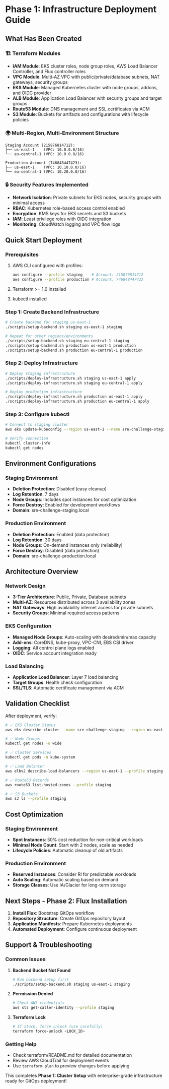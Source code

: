 # Phase 1: Infrastructure Deployment Guide

## What Has Been Created

### 🏗️ Terraform Modules
- **IAM Module**: EKS cluster roles, node group roles, AWS Load Balancer Controller, and Flux controller roles
- **VPC Module**: Multi-AZ VPC with public/private/database subnets, NAT gateways, security groups
- **EKS Module**: Managed Kubernetes cluster with node groups, addons, and OIDC provider
- **ALB Module**: Application Load Balancer with security groups and target groups
- **Route53 Module**: DNS management and SSL certificates via ACM
- **S3 Module**: Buckets for artifacts and configurations with lifecycle policies

### 🌍 Multi-Region, Multi-Environment Structure
```
Staging Account (215876814712):
├── us-east-1    (VPC: 10.0.0.0/16)
└── eu-central-1 (VPC: 10.0.0.0/16)

Production Account (746848447423):
├── us-east-1    (VPC: 10.10.0.0/16)
└── eu-central-1 (VPC: 10.20.0.0/16)
```

### 🔒 Security Features Implemented
- **Network Isolation**: Private subnets for EKS nodes, security groups with minimal access
- **RBAC**: Kubernetes role-based access control enabled
- **Encryption**: KMS keys for EKS secrets and S3 buckets
- **IAM**: Least privilege roles with OIDC integration
- **Monitoring**: CloudWatch logging and VPC flow logs

## Quick Start Deployment

### Prerequisites
1. AWS CLI configured with profiles:
   ```bash
   aws configure --profile staging    # Account: 215876814712
   aws configure --profile production # Account: 746848447423
   ```

2. Terraform >= 1.0 installed
3. kubectl installed

### Step 1: Create Backend Infrastructure
```bash
# Create backend for staging us-east-1
./scripts/setup-backend.sh staging us-east-1 staging

# Repeat for other regions/environments
./scripts/setup-backend.sh staging eu-central-1 staging
./scripts/setup-backend.sh production us-east-1 production
./scripts/setup-backend.sh production eu-central-1 production
```

### Step 2: Deploy Infrastructure
```bash
# Deploy staging infrastructure
./scripts/deploy-infrastructure.sh staging us-east-1 apply
./scripts/deploy-infrastructure.sh staging eu-central-1 apply

# Deploy production infrastructure
./scripts/deploy-infrastructure.sh production us-east-1 apply
./scripts/deploy-infrastructure.sh production eu-central-1 apply
```

### Step 3: Configure kubectl
```bash
# Connect to staging cluster
aws eks update-kubeconfig --region us-east-1 --name sre-challenge-staging --profile staging

# Verify connection
kubectl cluster-info
kubectl get nodes
```

## Environment Configurations

### Staging Environment
- **Deletion Protection**: Disabled (easy cleanup)
- **Log Retention**: 7 days
- **Node Groups**: Includes spot instances for cost optimization
- **Force Destroy**: Enabled for development workflows
- **Domain**: sre-challenge-staging.local

### Production Environment
- **Deletion Protection**: Enabled (data protection)
- **Log Retention**: 30 days
- **Node Groups**: On-demand instances only (reliability)
- **Force Destroy**: Disabled (data protection)
- **Domain**: sre-challenge-production.local

## Architecture Overview

### Network Design
- **3-Tier Architecture**: Public, Private, Database subnets
- **Multi-AZ**: Resources distributed across 3 availability zones
- **NAT Gateways**: High availability internet access for private subnets
- **Security Groups**: Minimal required access patterns

### EKS Configuration
- **Managed Node Groups**: Auto-scaling with desired/min/max capacity
- **Add-ons**: CoreDNS, kube-proxy, VPC-CNI, EBS CSI driver
- **Logging**: All control plane logs enabled
- **OIDC**: Service account integration ready

### Load Balancing
- **Application Load Balancer**: Layer 7 load balancing
- **Target Groups**: Health check configuration
- **SSL/TLS**: Automatic certificate management via ACM

## Validation Checklist

After deployment, verify:

```bash
# ✅ EKS Cluster Status
aws eks describe-cluster --name sre-challenge-staging --region us-east-1 --profile staging

# ✅ Node Groups
kubectl get nodes -o wide

# ✅ Cluster Services
kubectl get pods -n kube-system

# ✅ Load Balancer
aws elbv2 describe-load-balancers --region us-east-1 --profile staging

# ✅ Route53 Records
aws route53 list-hosted-zones --profile staging

# ✅ S3 Buckets
aws s3 ls --profile staging
```

## Cost Optimization

### Staging Environment
- **Spot Instances**: 50% cost reduction for non-critical workloads
- **Minimal Node Count**: Start with 2 nodes, scale as needed
- **Lifecycle Policies**: Automatic cleanup of old artifacts

### Production Environment
- **Reserved Instances**: Consider RI for predictable workloads
- **Auto Scaling**: Automatic scaling based on demand
- **Storage Classes**: Use IA/Glacier for long-term storage

## Next Steps - Phase 2: Flux Installation

1. **Install Flux**: Bootstrap GitOps workflow
2. **Repository Structure**: Create GitOps repository layout
3. **Application Manifests**: Prepare Kubernetes deployments
4. **Automated Deployment**: Configure continuous deployment

## Support & Troubleshooting

### Common Issues

1. **Backend Bucket Not Found**
   ```bash
   # Run backend setup first
   ./scripts/setup-backend.sh staging us-east-1 staging
   ```

2. **Permission Denied**
   ```bash
   # Check AWS credentials
   aws sts get-caller-identity --profile staging
   ```

3. **Terraform Lock**
   ```bash
   # If stuck, force unlock (use carefully)
   terraform force-unlock <LOCK_ID>
   ```

### Getting Help
- Check terraform/README.md for detailed documentation
- Review AWS CloudTrail for deployment events
- Use `terraform plan` to preview changes before applying

This completes **Phase 1: Cluster Setup** with enterprise-grade infrastructure ready for GitOps deployment!